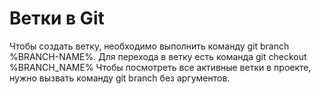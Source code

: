 # Ветки в Git
Чтобы создать ветку, необходимо выполнить команду git branch %BRANCH-NAME%.
Для перехода в ветку есть команда git checkout %BRANCH_NAME%
Чтобы посмотреть все активные ветки в проекте, нужно вызвать команду git branch без аргументов.
